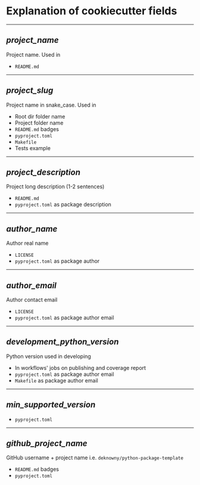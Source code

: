 # Explanation of cookiecutter fields
***
## *__project_name__*
Project name. Used in 
* `README.md`
***
## *__project_slug__*
Project name in snake_case. Used in 
* Root dir folder name
* Project folder name
* `README.md` badges
* `pyproject.toml`
* `Makefile`
* Tests example
***
## *__project_description__*
Project long description (1-2 sentences)
* `README.md`
* `pyproject.toml` as package description
***
## *__author_name__*
Author real name
* `LICENSE`
* `pyproject.toml` as package author
***
## *__author_email__*
Author contact email
* `LICENSE`
* `pyproject.toml` as package author email
***
## *__development_python_version__*
Python version used in developing
* In workflows' jobs on publishing and coverage report
* `pyproject.toml` as package author email
* `Makefile` as package author email
***
## *__min_supported_version__*
* `pyproject.toml`
***
## *__github_project_name__*
GitHub username + project name i.e. `deknowny/python-package-template`
* `README.md` badges
* `pyproject.toml`
